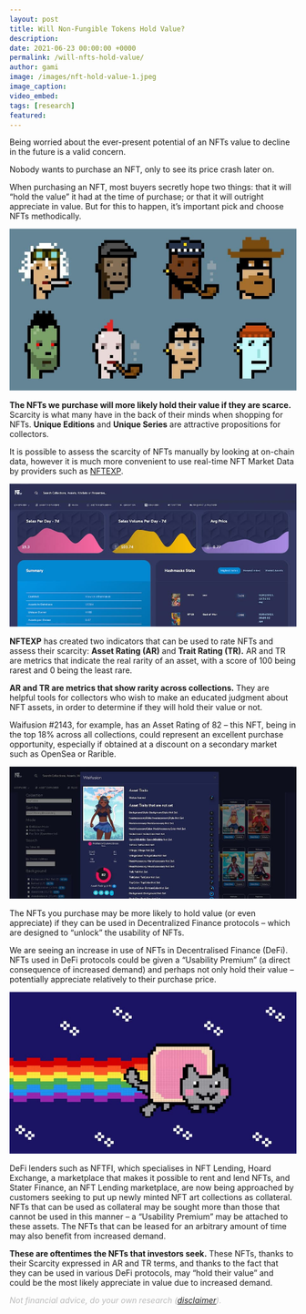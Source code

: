 ```yaml
---
layout: post
title: Will Non-Fungible Tokens Hold Value?
description:
date: 2021-06-23 00:00:00 +0000
permalink: /will-nfts-hold-value/
author: gami
image: /images/nft-hold-value-1.jpeg
image_caption:
video_embed: 
tags: [research]
featured: 
---
```


Being worried about the ever-present potential of an NFTs value to decline in the future is a valid concern.

Nobody wants to purchase an NFT, only to see its price crash later on.

When purchasing an NFT, most buyers secretly hope two things: that it will “hold the value” it had at the time of purchase; or that it will outright appreciate in value. But for this to happen, it’s important pick and choose NFTs methodically.

![Will NFTs Hold Value](/images/nft-hold-value-2.jpeg)

**The NFTs we purchase will more likely hold their value if they are scarce.** Scarcity is what many have in the back of their minds when shopping for NFTs. **Unique Editions** and **Unique Series** are attractive propositions for collectors.

It is possible to assess the scarcity of NFTs manually by looking at on-chain data, however it is much more convenient to use real-time NFT Market Data by providers such as [NFTEXP](https://nftexp.io/).

![Will NFTs Hold Value](/images/nft-hold-value-3.jpeg)

**NFTEXP** has created two indicators that can be used to rate NFTs and assess their scarcity: **Asset Rating (AR)** and **Trait Rating (TR).** AR and TR are metrics that indicate the real rarity of an asset, with a score of 100 being rarest and 0 being the least rare.

**AR and TR are metrics that show rarity across collections.** They are helpful tools for collectors who wish to make an educated judgment about NFT assets, in order to determine if they will hold their value or not.

Waifusion #2143, for example, has an Asset Rating of 82 – this NFT, being in the top 18% across all collections, could represent an excellent purchase opportunity, especially if obtained at a discount on a secondary market such as OpenSea or Rarible.

![Will NFTs Hold Value](/images/nft-hold-value-4.jpeg)

The NFTs you purchase may be more likely to hold value (or even appreciate) if they can be used in Decentralized Finance protocols – which are designed to “unlock” the usability of NFTs.

We are seeing an increase in use of NFTs in Decentralised Finance (DeFi). NFTs used in DeFi protocols could be given a “Usability Premium” (a direct consequence of increased demand) and perhaps not only hold their value – potentially appreciate relatively to their purchase price.

![Will NFTs Hold Value](/images/nft-hold-value-5.jpeg)

DeFi lenders such as NFTFI, which specialises in NFT Lending, Hoard Exchange, a marketplace that makes it possible to rent and lend NFTs, and Stater Finance, an NFT Lending marketplace, are now being approached by customers seeking to put up newly minted NFT art collections as collateral. NFTs that can be used as collateral may be sought more than those that cannot be used in this manner – a “Usability Premium” may be attached to these assets. The NFTs that can be leased for an arbitrary amount of time may also benefit from increased demand.

**These are oftentimes the NFTs that investors seek.** These NFTs, thanks to their Scarcity expressed in AR and TR terms, and thanks to the fact that they can be used in various DeFi protocols, may “hold their value” and could be the most likely appreciate in value due to increased demand.

<span style="color: #bababa;">*Not financial advice, do your own research ([disclaimer](/disclaimer/)).*</span>